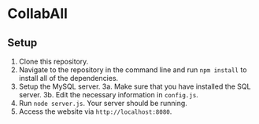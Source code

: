 # CollabAll

## Setup
1. Clone this repository.
2. Navigate to the repository in the command line and run `npm install` to install all of the dependencies.
3. Setup the MySQL server.
    3a. Make sure that you have installed the SQL server.
    3b. Edit the necessary information in `config.js`.
4. Run `node server.js`. Your server should be running.
5. Access the website via `http://localhost:8080`.